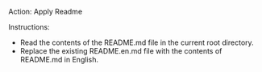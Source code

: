 Action: Apply Readme

Instructions:
- Read the contents of the README.md file in the current root directory.
- Replace the existing README.en.md file with the contents of README.md in English.